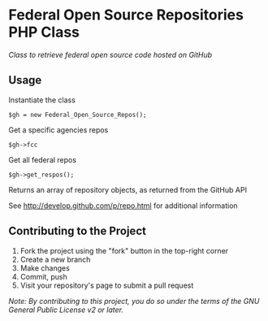 Federal Open Source Repositories PHP Class
==========================================

*Class to retrieve federal open source code hosted on GitHub*

Usage
-----

Instantiate the class

`$gh = new Federal_Open_Source_Repos();`

Get a specific agencies repos

`$gh->fcc`

Get all federal repos

`$gh->get_respos();`

Returns an array of repository objects, as returned from the GitHub API

See http://develop.github.com/p/repo.html for additional information

Contributing to the Project
---------------------------

1. Fork the project using the "fork" button in the top-right corner
1. Create a new branch
1. Make changes
1. Commit, push
1. Visit your repository's page to submit a pull request

*Note: By contributing to this project, you do so under the terms of the GNU General Public License v2 or later.*